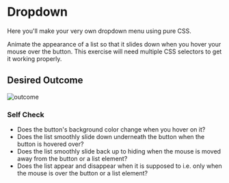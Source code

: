 # Dropdown

Here you'll make your very own dropdown menu using pure CSS. 

Animate the appearance of a list so that it slides down when you hover your mouse over the button. This exercise will need multiple CSS selectors to get it working properly.

## Desired Outcome

![outcome](./desired-outcome.gif)

### Self Check
- Does the button's background color change when you hover on it?
- Does the list smoothly slide down underneath the button when the button is hovered over?
- Does the list smoothly slide back up to hiding when the mouse is moved away from the button or a list element?
- Does the list appear and disappear when it is supposed to i.e. only when the mouse is over the button or a list element?